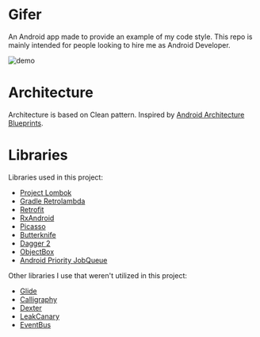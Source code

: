 # Gifer
An Android app made to provide an example of my code style. This repo is mainly intended for people looking to hire me as Android Developer.

![demo](./out.webp)

# Architecture

Architecture is based on Clean pattern. Inspired by [Android Architecture Blueprints](https://github.com/googlesamples/android-architecture/tree/todo-mvp-clean/). 

# Libraries

Libraries used in this project:

 - [Project Lombok](https://projectlombok.org/)
 - [Gradle Retrolambda](https://github.com/evant/gradle-retrolambda)
 - [Retrofit](http://square.github.io/retrofit/)
 - [RxAndroid](https://github.com/ReactiveX/RxAndroid)
 - [Picasso](http://square.github.io/picasso/)
 - [Butterknife](http://jakewharton.github.io/butterknife/)
 - [Dagger 2](https://google.github.io/dagger/)
 - [ObjectBox](https://github.com/greenrobot/ObjectBox)
 - [Android Priority JobQueue](https://github.com/yigit/android-priority-jobqueue)

Other libraries I use that weren't utilized in this project:

 - [Glide](https://github.com/bumptech/glide)
 - [Calligraphy](https://github.com/chrisjenx/Calligraphy)
 - [Dexter](https://github.com/Karumi/Dexter)
 - [LeakCanary](https://github.com/square/leakcanary)
 - [EventBus](https://github.com/greenrobot/EventBus)
